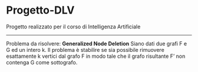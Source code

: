 # Progetto-DLV
Progetto realizzato per il corso di Intelligenza Artificiale

---
Problema da risolvere: 
**Generalized Node Deletion**
Siano dati due grafi F e G ed un intero k. Il problema è stabilire se sia possibile rimuovere esattamente k vertici dal grafo F in modo tale che il grafo risultante F’ non contenga G come sottografo.
